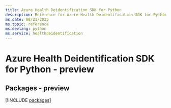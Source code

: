 ```yaml
---
title: Azure Health Deidentification SDK for Python
description: Reference for Azure Health Deidentification SDK for Python
ms.date: 08/21/2025
ms.topic: reference
ms.devlang: python
ms.service: healthdeidentification
---
```

# Azure Health Deidentification SDK for Python - preview
## Packages - preview
[!INCLUDE [packages](health-deidentification-index.md)]